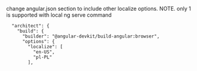change angular.json section to include other localize options. NOTE. only 1 is supported with local ng serve command

      "architect": {
        "build": {
          "builder": "@angular-devkit/build-angular:browser",
          "options": {
            "localize": [
              "en-US",
              "pl-PL"
            ],